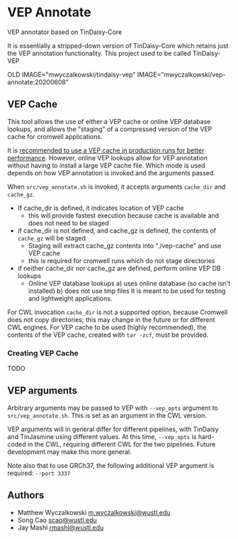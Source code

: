 # VEP Annotate

VEP annotator based on TinDaisy-Core 

It is essentially a stripped-down version of TinDaisy-Core which retains just the VEP annotation 
functionality.  This project used to be called TinDaisy-VEP

OLD IMAGE="mwyczalkowski/tindaisy-vep"
IMAGE="mwyczalkowski/vep-annotate:20200608"


## VEP Cache 

This tool allows the use of either a VEP cache or online VEP database lookups, and allows the 
"staging" of a compressed version of the VEP cache for cromwell applications. 

It is [recommended to use a VEP cache in production runs for better performance](https://www.ensembl.org/info/docs/tools/vep/script/vep_cache.html).
However, online VEP lookups allow for VEP annotation without having to install a large VEP cache file.  Which mode
is used depends on how VEP annotation is invoked and the arguments passed.

When `src/vep_annotate.sh` is invoked, it accepts arguments `cache_dir` and `cache_gz`.

* If cache_dir is defined, it indicates location of VEP cache 
  * this will provide fastest execution because cache is available and does not need to be staged
* if cache_dir is not defined, and cache_gz is defined, the contents of `cache_gz` will be staged
  * Staging will extract cache_gz contents into "./vep-cache" and use VEP cache
  * this is required for cromwell runs which do not stage directories
* if neither cache_dir nor cache_gz are defined, perform online VEP DB lookups
  * Online VEP database lookups a) uses online database (so cache isn't installed) b) does not use tmp files
    It is meant to be used for testing and lightweight applications.  

For CWL invocation `cache_dir` is not a supported option, because Cromwell does not copy directories; this may
change in the future or for different CWL engines.  For VEP cache to be used (highly recommended), the 
contents of the VEP cache, created with `tar -zcf`, must be provided.

### Creating VEP Cache

TODO

## VEP arguments 

Arbitrary arguments may be passed to VEP with `--vep_opts` argument to `src/vep_annotate.sh`.  This is set as an
argument in the CWL version.  

VEP arguments will in general differ for different pipelines, with TinDaisy and TinJasmine using different values.
At this time, `--vep_opts` is hard-coded in the CWL, requiring different CWL for the two pipelines.  Future development
may make this more general.

Note also that to use GRCh37, the following additional VEP argument is required: `--port 3337`

## Authors

* Matthew Wyczalkowski <m.wyczalkowski@wustl.edu>
* Song Cao <scao@wustl.edu>
* Jay Mashl <rmashl@wustl.edu>
